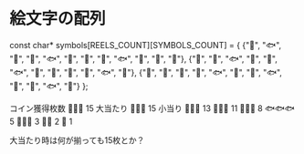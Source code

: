 # 絵文字の配列


const char* symbols[REELS_COUNT][SYMBOLS_COUNT] = {
    {"🦞", "🐟", "🌛", "🍺", "🐟", "🦞", "🍒", "👻", "🐟", "🐋", "👻", "🍒"},
    {"🦞", "🍒", "🐟", "🍺", "🌛", "🐟", "🐋", "👻", "🍒", "🍺", "🐟", "👻"},
    {"🦞", "🍺", "🐋", "🍺", "🐟", "👻", "🌛", "🐟", "🍺", "🍒", "🐟", "🌛"}
};


コイン獲得枚数
🦞🦞🦞 15 大当たり
👻👻👻 15 小当り
🌛🌛🌛 13
🐋🐋🐋 11
🍺🍺🍺  8
🐟🐟🐟  5
🍒🍒🍒  3
🍒🍒    2
🍒      1


大当たり時は何が揃っても15枚とか？

